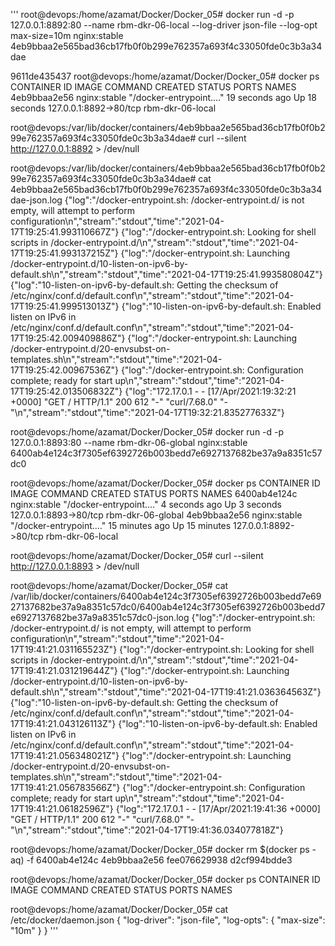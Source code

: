 '''
root@devops:/home/azamat/Docker/Docker_05# docker run -d -p 127.0.0.1:8892:80 --name rbm-dkr-06-local --log-driver json-file --log-opt max-size=10m nginx:stable
4eb9bbaa2e565bad36cb17fb0f0b299e762357a693f4c33050fde0c3b3a34dae

9611de435437
root@devops:/home/azamat/Docker/Docker_05# docker ps
CONTAINER ID   IMAGE          COMMAND                  CREATED          STATUS          PORTS                    NAMES
4eb9bbaa2e56   nginx:stable   "/docker-entrypoint.…"   19 seconds ago   Up 18 seconds   127.0.0.1:8892->80/tcp   rbm-dkr-06-local

root@devops:/var/lib/docker/containers/4eb9bbaa2e565bad36cb17fb0f0b299e762357a693f4c33050fde0c3b3a34dae# curl --silent http://127.0.0.1:8892 > /dev/null

root@devops:/var/lib/docker/containers/4eb9bbaa2e565bad36cb17fb0f0b299e762357a693f4c33050fde0c3b3a34dae# cat 4eb9bbaa2e565bad36cb17fb0f0b299e762357a693f4c33050fde0c3b3a34dae-json.log
{"log":"/docker-entrypoint.sh: /docker-entrypoint.d/ is not empty, will attempt to perform configuration\n","stream":"stdout","time":"2021-04-17T19:25:41.993110667Z"}
{"log":"/docker-entrypoint.sh: Looking for shell scripts in /docker-entrypoint.d/\n","stream":"stdout","time":"2021-04-17T19:25:41.993137215Z"}
{"log":"/docker-entrypoint.sh: Launching /docker-entrypoint.d/10-listen-on-ipv6-by-default.sh\n","stream":"stdout","time":"2021-04-17T19:25:41.993580804Z"}
{"log":"10-listen-on-ipv6-by-default.sh: Getting the checksum of /etc/nginx/conf.d/default.conf\n","stream":"stdout","time":"2021-04-17T19:25:41.999513013Z"}
{"log":"10-listen-on-ipv6-by-default.sh: Enabled listen on IPv6 in /etc/nginx/conf.d/default.conf\n","stream":"stdout","time":"2021-04-17T19:25:42.009409886Z"}
{"log":"/docker-entrypoint.sh: Launching /docker-entrypoint.d/20-envsubst-on-templates.sh\n","stream":"stdout","time":"2021-04-17T19:25:42.00967536Z"}
{"log":"/docker-entrypoint.sh: Configuration complete; ready for start up\n","stream":"stdout","time":"2021-04-17T19:25:42.013506832Z"}
{"log":"172.17.0.1 - - [17/Apr/2021:19:32:21 +0000] \"GET / HTTP/1.1\" 200 612 \"-\" \"curl/7.68.0\" \"-\"\n","stream":"stdout","time":"2021-04-17T19:32:21.835277633Z"}



root@devops:/home/azamat/Docker/Docker_05# docker run -d -p 127.0.0.1:8893:80 --name rbm-dkr-06-global nginx:stable
6400ab4e124c3f7305ef6392726b003bedd7e6927137682be37a9a8351c57dc0


root@devops:/home/azamat/Docker/Docker_05# docker ps
CONTAINER ID   IMAGE          COMMAND                  CREATED          STATUS          PORTS                    NAMES
6400ab4e124c   nginx:stable   "/docker-entrypoint.…"   4 seconds ago    Up 3 seconds    127.0.0.1:8893->80/tcp   rbm-dkr-06-global
4eb9bbaa2e56   nginx:stable   "/docker-entrypoint.…"   15 minutes ago   Up 15 minutes   127.0.0.1:8892->80/tcp   rbm-dkr-06-local

root@devops:/home/azamat/Docker/Docker_05# curl --silent http://127.0.0.1:8893 > /dev/null

root@devops:/home/azamat/Docker/Docker_05# cat /var/lib/docker/containers/6400ab4e124c3f7305ef6392726b003bedd7e6927137682be37a9a8351c57dc0/6400ab4e124c3f7305ef6392726b003bedd7e6927137682be37a9a8351c57dc0-json.log
{"log":"/docker-entrypoint.sh: /docker-entrypoint.d/ is not empty, will attempt to perform configuration\n","stream":"stdout","time":"2021-04-17T19:41:21.031165523Z"}
{"log":"/docker-entrypoint.sh: Looking for shell scripts in /docker-entrypoint.d/\n","stream":"stdout","time":"2021-04-17T19:41:21.031219644Z"}
{"log":"/docker-entrypoint.sh: Launching /docker-entrypoint.d/10-listen-on-ipv6-by-default.sh\n","stream":"stdout","time":"2021-04-17T19:41:21.036364563Z"}
{"log":"10-listen-on-ipv6-by-default.sh: Getting the checksum of /etc/nginx/conf.d/default.conf\n","stream":"stdout","time":"2021-04-17T19:41:21.043126113Z"}
{"log":"10-listen-on-ipv6-by-default.sh: Enabled listen on IPv6 in /etc/nginx/conf.d/default.conf\n","stream":"stdout","time":"2021-04-17T19:41:21.056348021Z"}
{"log":"/docker-entrypoint.sh: Launching /docker-entrypoint.d/20-envsubst-on-templates.sh\n","stream":"stdout","time":"2021-04-17T19:41:21.056783566Z"}
{"log":"/docker-entrypoint.sh: Configuration complete; ready for start up\n","stream":"stdout","time":"2021-04-17T19:41:21.06182596Z"}
{"log":"172.17.0.1 - - [17/Apr/2021:19:41:36 +0000] \"GET / HTTP/1.1\" 200 612 \"-\" \"curl/7.68.0\" \"-\"\n","stream":"stdout","time":"2021-04-17T19:41:36.034077818Z"}

root@devops:/home/azamat/Docker/Docker_05# docker rm $(docker ps -aq) -f
6400ab4e124c
4eb9bbaa2e56
fee076629938
d2cf994bdde3

root@devops:/home/azamat/Docker/Docker_05# docker ps
CONTAINER ID   IMAGE     COMMAND   CREATED   STATUS    PORTS     NAMES



root@devops:/home/azamat/Docker/Docker_05# cat /etc/docker/daemon.json
{
  "log-driver": "json-file",
  "log-opts": {
    "max-size": "10m"
  }
}
'''
